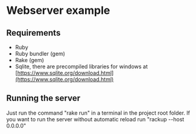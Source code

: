 # Webserver example

## Requirements
- Ruby
- Ruby bundler (gem)
- Rake (gem)
- Sqlite, there are precompiled libraries for windows at [https://www.sqlite.org/download.html](https://www.sqlite.org/download.html)

## Running the server
Just run the command "rake run" in a terminal in the project root folder. If you 
want to run the server without automatic reload run "rackup --host 0.0.0.0"

